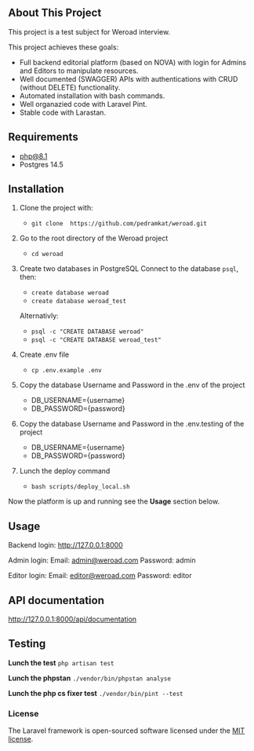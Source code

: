 ## About This Project

This project is a test subject for Weroad interview.

This project achieves these goals:
- Full backend editorial platform (based on NOVA) with login for Admins and Editors to manipulate resources.
- Well documented (SWAGGER) APIs with authentications with CRUD (without DELETE) functionality.
- Automated installation with bash commands.
- Well organazied code with Laravel Pint.
- Stable code with Larastan.

## Requirements
- php@8.1
- Postgres 14.5

## Installation

1. Clone the project with:
    - `git clone  https://github.com/pedramkat/weroad.git`
2. Go to the root directory of the Weroad project
    - `cd weroad`
3. Create two databases in PostgreSQL
    Connect to the database `psql`, then:
    - `create database weroad`
    - `create database weroad_test`
    
    Alternativly:
    - `psql -c "CREATE DATABASE weroad"`
    - `psql -c "CREATE DATABASE weroad_test"`
4. Create .env file
    - `cp .env.example .env`
4. Copy the database Username and Password in the .env of the project
    - DB_USERNAME={username}
    - DB_PASSWORD={password}
4. Copy the database Username and Password in the .env.testing of the project
    - DB_USERNAME={username}
    - DB_PASSWORD={password} 
5. Lunch the deploy command
    - `bash scripts/deploy_local.sh`

Now the platform is up and running see the **Usage** section below.
## Usage
Backend login:
http://127.0.0.1:8000

Admin login:
Email: admin@weroad.com
Password: admin

Editor login:
Email: editor@weroad.com
Password: editor

## API documentation
http://127.0.0.1:8000/api/documentation
## Testing

**Lunch the test**
`php artisan test`

**Lunch the phpstan**
`./vendor/bin/phpstan analyse`

**Lunch the php cs fixer test**
`./vendor/bin/pint --test`

### License

The Laravel framework is open-sourced software licensed under the [MIT license](https://opensource.org/licenses/MIT).
